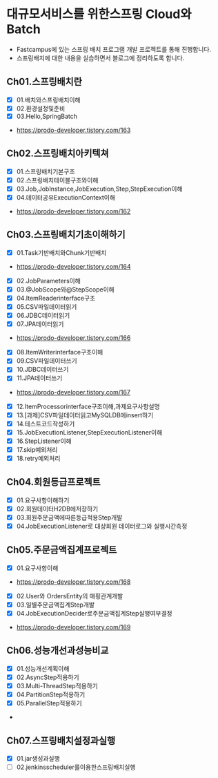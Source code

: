 # 대규모서비스를 위한스프링 Cloud와Batch

- Fastcampus에 있는 스프링 배치 프로그램 개발 프로젝트를 통해 진행합니다.
- 스프링배치에 대한 내용을 실습하면서 블로그에 정리하도록 합니다.

## Ch01.스프링배치란
- [X] 01.배치와스프링배치이해
- [X] 02.환경설정및준비
- [X] 03.Hello,SpringBatch
- https://prodo-developer.tistory.com/163
## Ch02.스프링배치아키텍쳐
- [X] 01.스프링배치기본구조
- [X] 02.스프링배치테이블구조와이해
- [X] 03.Job,JobInstance,JobExecution,Step,StepExecution이해
- [X] 04.데이터공유ExecutionContext이해
- https://prodo-developer.tistory.com/162
## Ch03.스프링배치기초이해하기
- [X] 01.Task기반배치와Chunk기반배치
- https://prodo-developer.tistory.com/164
- [X] 02.JobParameters이해
- [X] 03.@JobScope와@StepScope이해
- [X] 04.ItemReaderinterface구조
- [X] 05.CSV파일데이터읽기
- [X] 06.JDBC데이터읽기
- [X] 07.JPA데이터읽기
- https://prodo-developer.tistory.com/166
- [X] 08.ItemWriterinterface구조이해
- [X] 09.CSV파일데이터쓰기
- [X] 10.JDBC데이터쓰기
- [X] 11.JPA데이터쓰기
- https://prodo-developer.tistory.com/167
- [X] 12.ItemProcessorinterface구조이해,과제요구사항설명
- [X] 13.[과제]CSV파일데이터읽고MySQLDB에insert하기
- [X] 14.테스트코드작성하기
- [X] 15.JobExecutionListener,StepExecutionListener이해
- [X] 16.StepListener이해
- [X] 17.skip예외처리
- [X] 18.retry예외처리

## Ch04.회원등급프로젝트
- [X] 01.요구사항이해하기
- [X] 02.회원데이터H2DB에저장하기
- [X] 03.회원주문금액에따른등급적용Step개발
- [X] 04.JobExecutionListener로 대상회원 데이터로그와 실행시간측정
## Ch05.주문금액집계프로젝트
- [X] 01.요구사항이해
- https://prodo-developer.tistory.com/168
- [X] 02.User와 OrdersEntity의 매핑관계개발
- [X] 03.일별주문금액집계Step개발
- [X] 04.JobExecutionDecider로주문금액집계Step실행여부결정
- https://prodo-developer.tistory.com/169
## Ch06.성능개선과성능비교
- [X] 01.성능개선계획이해
- [X] 02.AsyncStep적용하기
- [X] 03.Multi-ThreadStep적용하기
- [X] 04.PartitionStep적용하기
- [X] 05.ParallelStep적용하기
- 
## Ch07.스프링배치설정과실행
- [X] 01.jar생성과실행
- [ ] 02.jenkinsscheduler를이용한스프링배치실행
